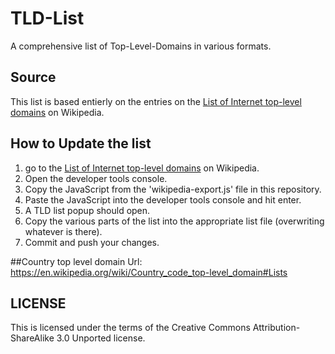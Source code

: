 # TLD-List
A comprehensive list of Top-Level-Domains in various formats.

## Source
This list is based entierly on the entries on the [List of Internet top-level domains](https://en.wikipedia.org/wiki/List_of_Internet_top-level_domains) on Wikipedia.

## How to Update the list
1) go to the [List of Internet top-level domains](https://en.wikipedia.org/wiki/List_of_Internet_top-level_domains) on Wikipedia.
2) Open the developer tools console.
3) Copy the JavaScript from the 'wikipedia-export.js' file in this repository.
4) Paste the JavaScript into the developer tools console and hit enter.
5) A TLD list popup should open.
6) Copy the various parts of the list into the appropriate list file (overwriting whatever is there).
7) Commit and push your changes.

##Country top level domain
Url: https://en.wikipedia.org/wiki/Country_code_top-level_domain#Lists


## LICENSE
This is licensed under the terms of the Creative Commons Attribution-ShareAlike 3.0 Unported license.

